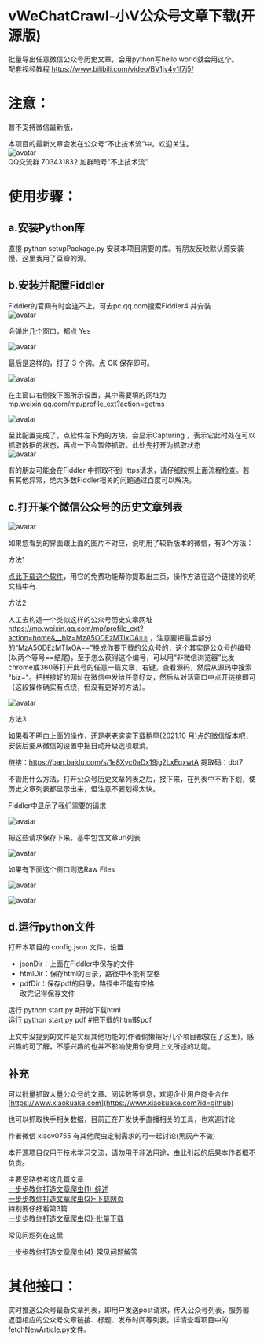 # vWeChatCrawl-小V公众号文章下载(开源版)
批量导出任意微信公众号历史文章，会用python写hello world就会用这个。  
配套视频教程 https://www.bilibili.com/video/BV1jv4y1f7j5/

# 注意：
暂不支持微信最新版，

本项目的最新文章会发在公众号“不止技术流”中，欢迎关注。  
![avatar](https://www.xiaokuake.com/p/wp-content/uploads/2019/08/2019081511223334.jpeg)  
QQ交流群 703431832  加群暗号"不止技术流"  


# 使用步骤：  
## a.安装Python库
直接 python setupPackage.py 安装本项目需要的库。有朋友反映默认源安装慢，这里我用了豆瓣的源。  
## b.安装并配置Fiddler  
Fiddler的官网有时会连不上，可去pc.qq.com搜索Fiddler4  并安装  
![avatar](http://img1.xiaokuake.com/p/wp-content/uploads/2019/08/2019080602070412.png)  

会弹出几个窗口，都点 Yes  

![avatar](http://img1.xiaokuake.com/p/wp-content/uploads/2019/08/2019080602072832.png)  

最后是这样的，打了 3 个钩。点 OK 保存即可。  

![avatar](http://img1.xiaokuake.com/p/wp-content/uploads/2019/08/2019080602075168.png)  

在主窗口右侧按下图所示设置，其中需要填的网址为 mp.weixin.qq.com/mp/profile_ext?action=getms

![avatar](http://img1.xiaokuake.com/p/wp-content/uploads/2019/08/201908060209546.png)  


至此配置完成了，点软件左下角的方块，会显示Capturing ，表示它此时处在可以抓取数据的状态，再点一下会暂停抓取。此处先打开为抓取状态  
![avatar](http://img1.xiaokuake.com/p/wp-content/uploads/2019/08/2019080602082132.png)  

有的朋友可能会在Fiddler 中抓取不到Https请求，请仔细按照上面流程检查。若有其他异常，绝大多数Fiddler相关的问题通过百度可以解决。

## c.打开某个微信公众号的历史文章列表
![avatar](https://www.xiaokuake.com/p/wp-content/uploads/2021/08/2021080323444159.png) 

如果您看到的界面跟上面的图片不对应，说明用了较新版本的微信，有3个方法：

方法1

[点此下载这个软件](https://www.xiaokuake.com/p/helppage.html)，用它的免费功能帮你提取出主页，操作方法在这个链接的说明文档中有.


方法2

人工去构造一个类似这样的公众号历史文章网址 https://mp.weixin.qq.com/mp/profile_ext?action=home&__biz=MzA5ODEzMTIxOA== ，注意要把最后部分的“MzA5ODEzMTIxOA==”换成你要下载的公众号的，这个其实是公众号的编号(以两个等号==结尾)，至于怎么获得这个编号，可以用“非微信浏览器”比发chrome或360等打开此号的任意一篇文章，右键，查看源码，然后从源码中搜索 "biz="。把拼接好的网址在微信中发给任意好友，然后从对话窗口中点开链接即可（这段操作确实有点绕，但没有更好的方法）。

![avatar](https://www.xiaokuake.com/p/wp-content/uploads/2022/05/2022050913041455.png) 


方法3

如果看不明白上面的操作，还是老老实实下载稍早(2021.10 月)点的微信版本吧，安装后要从微信的设置中把自动升级选项取消。

链接：https://pan.baidu.com/s/1e8Xyc0aDx19jg2LxEqxwtA
提取码：dbt7 

不管用什么方法，打开公众号历史文章列表之后，接下来，在列表中不断下划，使历史文章列表都显示出来，但注意不要划得太快。  

Fiddler中显示了我们需要的请求  

![avatar](http://img1.xiaokuake.com/p/wp-content/uploads/2019/08/2019080602101979.png) 

把这些请求保存下来，基中包含文章url列表  

![avatar](http://img1.xiaokuake.com/p/wp-content/uploads/2019/08/2019080602105916.png) 

如果有下面这个窗口则选Raw Files

![avatar](http://www.xiaokuake.com/p/wp-content/uploads/2022/05/2022050912413657.png) 

![avatar](http://img1.xiaokuake.com/p/wp-content/uploads/2019/08/2019080602105929.png) 

## d.运行python文件
打开本项目的 config.json 文件，设置  
- jsonDir：上面在Fiddler中保存的文件  
- htmlDir：保存html的目录，路径中不能有空格  
- pdfDir：保存pdf的目录，路径中不能有空格  
改完记得保存文件  



运行 python start.py      #开始下载html  
运行 python start.py pdf  #把下载的html转pdf  

上文中没提到的文件是实现其他功能的(作者偷懒把好几个项目都放在了这里)，感兴趣的可了解，不感兴趣的也并不影响使用你使用上文所述的功能。

## 补充

可以批量抓取大量公众号的文章、阅读数等信息，欢迎企业用户商业合作 [https://www.xiaokuake.com](https://www.xiaokuake.com?id=github)   

也可以抓取快手相关数据，目前正在开发快手直播相关的工具，也欢迎讨论

作者微信 xiaov0755 有其他爬虫定制需求的可一起讨论(黑灰产不做)

本开源项目仅用于技术学习交流，请勿用于非法用途，由此引起的后果本作者概不负责。


主要思路参考这几篇文章  
[一步步教你打造文章爬虫(1)-综述](https://mp.weixin.qq.com/s?__biz=MzAxMDM4MTA2MA==&mid=2455304602&idx=1&sn=4beadc781c44c17cb4451b579d077c45&chksm=8cfd6bf1bb8ae2e7d5a9f1a66696dd12e260ac7919c7bebe317af81e90bd25591ba286da1f0f&token=2137480545&lang=zh_CN#rd)  
[一步步教你打造文章爬虫(2)-下载网页](https://mp.weixin.qq.com/s?__biz=MzAxMDM4MTA2MA==&mid=2455304609&idx=1&sn=b7496563aab42e92060bd68936bc4212&chksm=8cfd6bcabb8ae2dc606b060fecf3f837177e3ef22a05a30ee28ebefd75c6677b29df3e426692&token=2137480545&lang=zh_CN#rd)  
特别要仔细看第3篇  
[一步步教你打造文章爬虫(3)-批量下载
](https://mp.weixin.qq.com/s?__biz=MzAxMDM4MTA2MA==&mid=2455304632&idx=1&sn=d0a1f6ef7e5d4356d17219a2b79f65d4&chksm=8cfd6bd3bb8ae2c532f901e11aa4b080c19f16626f0dceb291fcb8270e2d7689d7b97d232683&token=2137480545&lang=zh_CN#rd)  

常见问题列在这里

[一步步教你打造文章爬虫(4)-常见问题解答](https://mp.weixin.qq.com/s/jMHeQGKuEb5G6iFDg6jmDA)

# 其他接口：
实时推送公众号最新文章列表，即用户发送post请求，传入公众号列表，服务器返回相应的公众号文章链接、标题、发布时间等列表。详情查看项目中的 fetchNewArticle.py文件。

